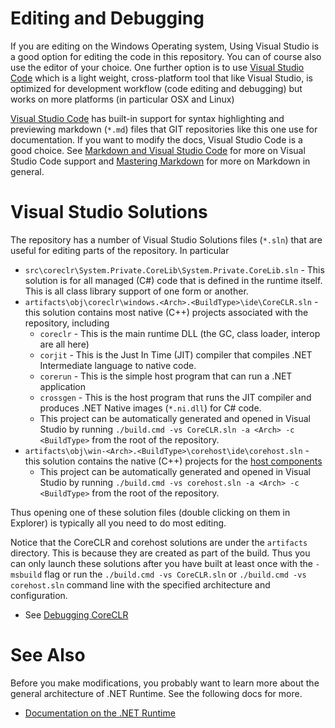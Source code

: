 
# Editing and Debugging

If you are editing on the Windows Operating system, Using Visual Studio is a good option for editing
the code in this repository.    You can of course also use the editor of your choice.   One further option
is to use [Visual Studio Code](https://code.visualstudio.com/) which is a light weight, cross-platform tool that like
Visual Studio, is optimized for development workflow (code editing and debugging) but works on more platforms
(in particular OSX and Linux)

[Visual Studio Code](https://code.visualstudio.com/) has built-in support for syntax highlighting and previewing
markdown (`*.md`) files that GIT repositories like this one use for documentation.   If you want to modify
the docs, Visual Studio Code is a good choice.  See [Markdown and Visual Studio Code](https://code.visualstudio.com/Docs/languages/markdown)
for more on Visual Studio Code support and [Mastering Markdown](https://guides.github.com/features/mastering-markdown/) for
more on Markdown in general.

# Visual Studio Solutions

The repository has a number of Visual Studio Solutions files (`*.sln`) that are useful for editing parts of the repository. In particular

   * `src\coreclr\System.Private.CoreLib\System.Private.CoreLib.sln` - This solution is for all managed (C#) code that is defined
   in the runtime itself.   This is all class library support of one form or another.
   * `artifacts\obj\coreclr\windows.<Arch>.<BuildType>\ide\CoreCLR.sln` - this solution contains most native (C++) projects
   associated with the repository, including
     * `coreclr` - This is the main runtime DLL (the GC, class loader, interop are all here)
     * `corjit` - This is the Just In Time (JIT) compiler that compiles .NET Intermediate language to native code.
     * `corerun` - This is the simple host program that can run a .NET application
     * `crossgen` - This is the host program that runs the JIT compiler and produces .NET Native images (`*.ni.dll`)
     for C# code.
     * This project can be automatically generated and opened in Visual Studio by running `./build.cmd -vs CoreCLR.sln -a <Arch> -c <BuildType>` from the root of the repository.
   * `artifacts\obj\win-<Arch>.<BuildType>\corehost\ide\corehost.sln` - this solution contains the native (C++) projects for the [host components](../design/features/host-components.md)
     * This project can be automatically generated and opened in Visual Studio by running `./build.cmd -vs corehost.sln -a <Arch> -c <BuildType>` from the root of the repository.

Thus opening one of these solution files (double clicking on them in Explorer) is typically all you need
to do most editing.

Notice that the CoreCLR and corehost solutions are under the `artifacts` directory.  This is because they are created as part of the build.
Thus you can only launch these solutions after you have built at least once with the `-msbuild` flag or run the `./build.cmd -vs CoreCLR.sln` or `./build.cmd -vs corehost.sln` command line with the specified architecture and configuration.

* See [Debugging CoreCLR](debugging/coreclr/debugging-runtime.md)

# See Also

Before you make modifications, you probably want to learn more about the general architecture of .NET Runtime.
See the following docs for more.

 * [Documentation on the .NET Runtime](../README.md)
